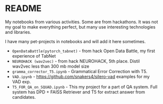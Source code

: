 # README

My notebooks from various activities. Some are from hackathons.
It was not my goal to make everything perfect,  but many use interesting
technologies and libraries.

I have many pet-projects in notebooks and will add it here sometimes.

- `OpenDataBattle(pytorch_tabnet)` - from hack Open Data Battle, my first experience of TabNet
- `NEUROHACK (wav2vec)` - from hack NEUROHACK, 5th place. Distil wav2vec less than 300 mb model size
- `gramma_corrector_T5.ipynb` - Grammatical Error Correction with T5. 
- `VAD.ipynb` - https://github.com/snakers4/silero-vad examples for my VAD exp.
- `T5_FOR_QA_on_SQUAD.ipynb` - This my project for a part of QA system. Full system has DPD + FAISS Retriever and T5 for extract answer from candidates.
